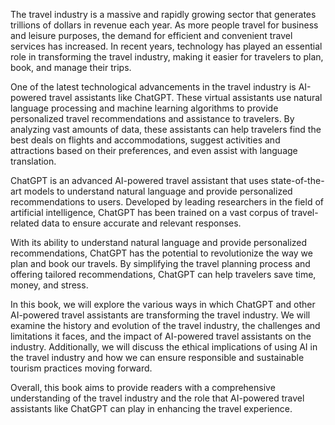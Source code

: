 
The travel industry is a massive and rapidly growing sector that generates trillions of dollars in revenue each year. As more people travel for business and leisure purposes, the demand for efficient and convenient travel services has increased. In recent years, technology has played an essential role in transforming the travel industry, making it easier for travelers to plan, book, and manage their trips.

One of the latest technological advancements in the travel industry is AI-powered travel assistants like ChatGPT. These virtual assistants use natural language processing and machine learning algorithms to provide personalized travel recommendations and assistance to travelers. By analyzing vast amounts of data, these assistants can help travelers find the best deals on flights and accommodations, suggest activities and attractions based on their preferences, and even assist with language translation.

ChatGPT is an advanced AI-powered travel assistant that uses state-of-the-art models to understand natural language and provide personalized recommendations to users. Developed by leading researchers in the field of artificial intelligence, ChatGPT has been trained on a vast corpus of travel-related data to ensure accurate and relevant responses.

With its ability to understand natural language and provide personalized recommendations, ChatGPT has the potential to revolutionize the way we plan and book our travels. By simplifying the travel planning process and offering tailored recommendations, ChatGPT can help travelers save time, money, and stress.

In this book, we will explore the various ways in which ChatGPT and other AI-powered travel assistants are transforming the travel industry. We will examine the history and evolution of the travel industry, the challenges and limitations it faces, and the impact of AI-powered travel assistants on the industry. Additionally, we will discuss the ethical implications of using AI in the travel industry and how we can ensure responsible and sustainable tourism practices moving forward.

Overall, this book aims to provide readers with a comprehensive understanding of the travel industry and the role that AI-powered travel assistants like ChatGPT can play in enhancing the travel experience.
